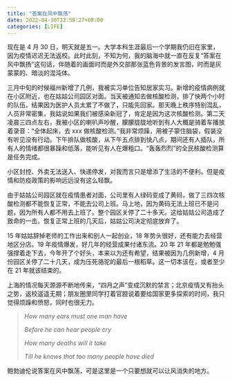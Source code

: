 ```yaml
---
title: "答案在风中飘荡"
date: 2022-04-30T22:59:27+08:00
categories: [LIFE]
---
```


现在是 4 月 30 日，明天就是五一。大学本科生涯最后一个学期我仍旧在家里，因为疫情迟迟无法返校。此时此刻，不知为何，我的脑海中就一直在反复“答案在风中飘扬”这句话，伴随着的画面时而是外交部那张蓝色背景的发言图，时而是灰蒙蒙的、暗淡的混沌体。

<!--more-->

三月中旬的时候福州新增了几例，我被实习单位告知居家实习。新增的疫情病例就在小区附近，也在姑姑公司园区对面。当天被通知去做核酸检测，排了快两个小时的队伍，结果因为医护人员太累了不做了，只能先回家。那天晚上秩序特别混乱，人员非常密集，我姑说如果我们被感染新冠了，肯定是因为这次核酸检测。第二天凌晨三四点左右，我被小区的喇叭声吵醒，朦朦胧胧地听到有人大概是骑着车播放着录音：“全体起床，去 xxx 做核酸检测。”我非常烦躁，用被子蒙住脑袋，假装没有听见没有行动。下午排队做核酸，从下午五点排到快八点，期间还有人插队，所有人的情绪都很暴躁和低落，能听见有人在爆粗口。“轰轰烈烈”的全民核酸检测算是任务完成。

小区封控、外卖无法送入、快递停发，对我而言只是增添了生活的不便利。但是疫情和防疫政策的影响远远没有这么轻飘。

由于姑姑公司园区就在疫情患者对面，公司里有人绿码变成了黄码，做了三四次核酸检测都不能恢复正常，不能去公司上班。马上地，因为黄码无法上班已不是问题，因为所有人都不用去上班了。整个园区关停了二十多天。这给姑姑公司造成了致命的一击。恢复正常上班的几天后，姑姑公司决定彻底放弃了。

15 年姑姑辞掉老师的工作出来和别人一起创业，18 年势头很好，还有能力去经营地区分店。19 年疫情爆发，好几年的经营成果付诸东流。20 年 21 年都是勉勉强强撑着走下去，今年开了个好头，本来以为还有希望，结果被因为几例新增，4 月份园区关停了二十几天，成为压死骆驼的最后一根稻草。这一切本该在，或者至少在 21 年就该结束的。

上海的情况每天源源不断地传来，“四月之声”变成沉默的禁言；北京疫情又有抬头之势，返校遥遥无期；朋友圈里同学打着官腔说着要给国家更多探索的时间，我只觉得烦躁和愤怒，同时也很无力。

> _How many ears must one man have_
>
> _Before he can hear people cry_
>
> _How many deaths will it take_
>
> _Till he knows that too many people have died_

鲍勃迪伦说答案在风中飘荡，可是这里是一个只要想就可以让风消失的地方。
